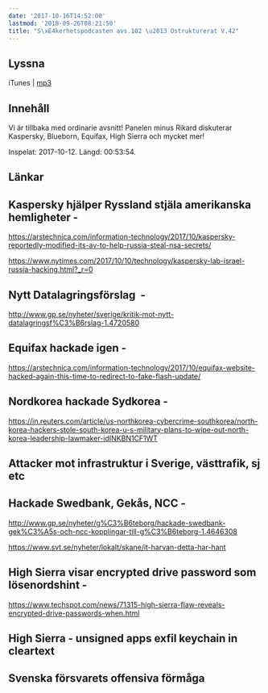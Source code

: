 ```yaml
---
date: '2017-10-16T14:52:00'
lastmod: '2018-09-26T08:21:50'
title: "S\xE4kerhetspodcasten avs.102 \u2013 Ostrukturerat V.42"
---
```

## Lyssna

iTunes \| [mp3](http://traffic.libsyn.com/sakerhetspodcasten/Ostrukturerat_2017-10-12.mp3)

## Innehåll

Vi är tillbaka med ordinarie avsnitt! Panelen minus Rikard diskuterar Kaspersky,
Blueborn, Equifax, High Sierra och mycket mer!

Inspelat: 2017-10-12. Längd: 00:53:54.

## Länkar



## Kaspersky hjälper Ryssland stjäla amerikanska hemligheter -
[https://arstechnica.com/information-technology/2017/10/kaspersky-reportedly-modified-its-av-to-help-russia-steal-nsa-secrets/
](https://arstechnica.com/information-technology/2017/10/kaspersky-reportedly-modified-its-av-to-help-russia-steal-nsa-secrets/)




[https://www.nytimes.com/2017/10/10/technology/kaspersky-lab-israel-russia-hacking.html?_r=0
](https://www.nytimes.com/2017/10/10/technology/kaspersky-lab-israel-russia-hacking.html?_r=0)



## Nytt Datalagringsförslag  -
[http://www.gp.se/nyheter/sverige/kritik-mot-nytt-datalagringsf%C3%B6rslag-1.4720580
](http://www.gp.se/nyheter/sverige/kritik-mot-nytt-datalagringsf%C3%B6rslag-1.4720580)



## Equifax hackade igen -
[https://arstechnica.com/information-technology/2017/10/equifax-website-hacked-again-this-time-to-redirect-to-fake-flash-update/
](https://arstechnica.com/information-technology/2017/10/equifax-website-hacked-again-this-time-to-redirect-to-fake-flash-update/)




## Nordkorea hackade Sydkorea -
[https://in.reuters.com/article/us-northkorea-cybercrime-southkorea/north-korea-hackers-stole-south-korea-u-s-military-plans-to-wipe-out-north-korea-leadership-lawmaker-idINKBN1CF1WT
](https://in.reuters.com/article/us-northkorea-cybercrime-southkorea/north-korea-hackers-stole-south-korea-u-s-military-plans-to-wipe-out-north-korea-leadership-lawmaker-idINKBN1CF1WT)




## Attacker mot infrastruktur i Sverige, västtrafik, sj etc




## Hackade Swedbank, Gekås, NCC -
[http://www.gp.se/nyheter/g%C3%B6teborg/hackade-swedbank-gek%C3%A5s-och-ncc-kopplingar-till-g%C3%B6teborg-1.4646308
](http://www.gp.se/nyheter/g%C3%B6teborg/hackade-swedbank-gek%C3%A5s-och-ncc-kopplingar-till-g%C3%B6teborg-1.4646308)




[https://www.svt.se/nyheter/lokalt/skane/it-harvan-detta-har-hant
](https://www.svt.se/nyheter/lokalt/skane/it-harvan-detta-har-hant)



## High Sierra visar encrypted drive password som lösenordshint -
[https://www.techspot.com/news/71315-high-sierra-flaw-reveals-encrypted-drive-passwords-when.html
](https://www.techspot.com/news/71315-high-sierra-flaw-reveals-encrypted-drive-passwords-when.html)




## High Sierra - unsigned apps exfil keychain in cleartext




## Svenska försvarets offensiva förmåga


